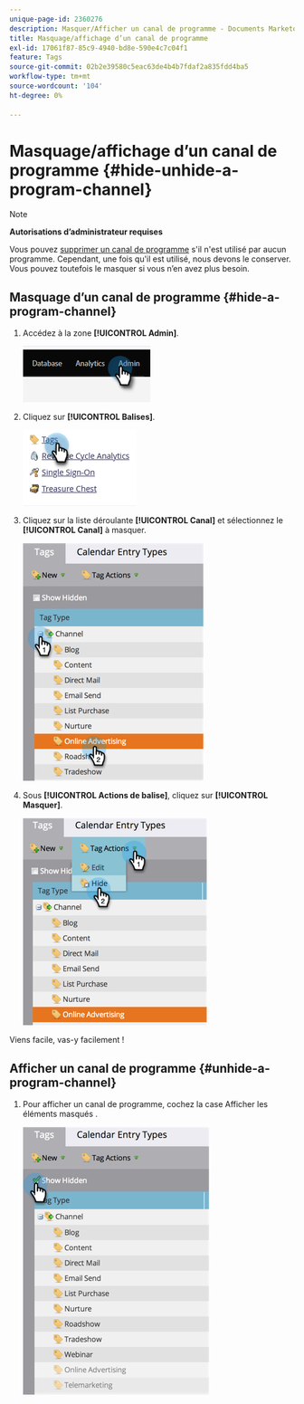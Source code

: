 ```yaml
---
unique-page-id: 2360276
description: Masquer/Afficher un canal de programme - Documents Marketo - Documentation du produit
title: Masquage/affichage d’un canal de programme
exl-id: 17061f87-85c9-4940-bd8e-590e4c7c04f1
feature: Tags
source-git-commit: 02b2e39580c5eac63de4b4b7fdaf2a835fdd4ba5
workflow-type: tm+mt
source-wordcount: '104'
ht-degree: 0%

---
```


# Masquage/affichage d’un canal de programme {#hide-unhide-a-program-channel}

>[!NOTE]
>
>**Autorisations d’administrateur requises**

Vous pouvez [supprimer un canal de programme](/help/marketo/product-docs/administration/tags/delete-a-program-channel.md) s&#39;il n&#39;est utilisé par aucun programme.  Cependant, une fois qu&#39;il est utilisé, nous devons le conserver.  Vous pouvez toutefois le masquer si vous n’en avez plus besoin.

## Masquage d’un canal de programme {#hide-a-program-channel}

1. Accédez à la zone **[!UICONTROL Admin]**.

   ![](assets/hide-unhide-a-program-channel-1.png)

1. Cliquez sur **[!UICONTROL Balises]**.

   ![](assets/hide-unhide-a-program-channel-2.png)

1. Cliquez sur la liste déroulante **[!UICONTROL Canal]** et sélectionnez le **[!UICONTROL Canal]** à masquer.

   ![](assets/hide-unhide-a-program-channel-3.png)

1. Sous **[!UICONTROL Actions de balise]**, cliquez sur **[!UICONTROL Masquer]**.

   ![](assets/hide-unhide-a-program-channel-4.png)

Viens facile, vas-y facilement !

## Afficher un canal de programme {#unhide-a-program-channel}

1. Pour afficher un canal de programme, cochez la case Afficher les éléments masqués .

   ![](assets/hide-unhide-a-program-channel-5.png)
